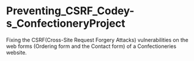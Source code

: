 # Preventing_CSRF_Codey-s_ConfectioneryProject
 Fixing the CSRF(Cross-Site Request Forgery Attacks) vulnerabilities on the web forms (Ordering form and the Contact form) of a Confectioneries website.

